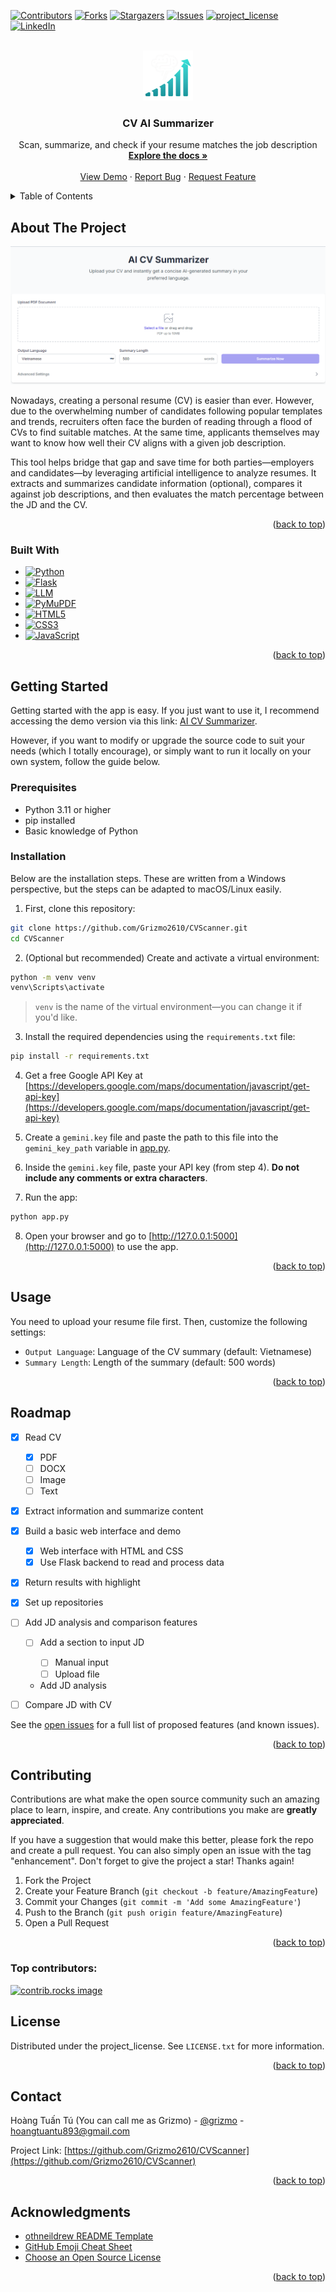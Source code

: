 <!-- Improved compatibility of back to top link: See: https://github.com/othneildrew/Best-README-Template/pull/73 -->

<a id="readme-top"></a>

<!-- PROJECT SHIELDS -->

[![Contributors][contributors-shield]][contributors-url]
[![Forks][forks-shield]][forks-url]
[![Stargazers][stars-shield]][stars-url]
[![Issues][issues-shield]][issues-url]
[![project\_license][license-shield]][license-url]
[![LinkedIn][linkedin-shield]][linkedin-url]

<!-- PROJECT LOGO -->

<br />
<div align="center">
  <a href="https://github.com/Grizmo2610/CVScanner">
    <img src="static/images/logo.png" alt="Logo" width="80" height="80">
  </a>

<h3 align="center">CV AI Summarizer</h3>

  <p align="center">
    Scan, summarize, and check if your resume matches the job description
    <br />
    <a href="https://github.com/Grizmo2610/CVScanner"><strong>Explore the docs »</strong></a>
    <br />
    <br />
    <a href="https://cv-ai-summarizer.onrender.com/">View Demo</a>
    &middot;
    <a href="https://github.com/Grizmo2610/CVScanner/issues/new?labels=bug&template=bug-report---.md">Report Bug</a>
    &middot;
    <a href="https://github.com/Grizmo2610/CVScanner/issues/new?labels=enhancement&template=feature-request---.md">Request Feature</a>
  </p>
</div>

<!-- TABLE OF CONTENTS -->

<details>
  <summary>Table of Contents</summary>
  <ol>
    <li>
      <a href="#about-the-project">About The Project</a>
      <ul>
        <li><a href="#built-with">Built With</a></li>
      </ul>
    </li>
    <li>
      <a href="#getting-started">Getting Started</a>
      <ul>
        <li><a href="#prerequisites">Prerequisites</a></li>
        <li><a href="#installation">Installation</a></li>
      </ul>
    </li>
    <li><a href="#usage">Usage</a></li>
    <li><a href="#roadmap">Roadmap</a></li>
    <li><a href="#contributing">Contributing</a></li>
    <li><a href="#license">License</a></li>
    <li><a href="#contact">Contact</a></li>
    <li><a href="#acknowledgments">Acknowledgments</a></li>
  </ol>
</details>

<!-- ABOUT THE PROJECT -->

## About The Project

![Product-Screenshot](static/images/product-screenshot.png)

Nowadays, creating a personal resume (CV) is easier than ever. However, due to the overwhelming number of candidates following popular templates and trends, recruiters often face the burden of reading through a flood of CVs to find suitable matches. At the same time, applicants themselves may want to know how well their CV aligns with a given job description.

This tool helps bridge that gap and save time for both parties—employers and candidates—by leveraging artificial intelligence to analyze resumes. It extracts and summarizes candidate information (optional), compares it against job descriptions, and then evaluates the match percentage between the JD and the CV.

<p align="right">(<a href="#readme-top">back to top</a>)</p>

### Built With

* [![Python](https://img.shields.io/badge/Python-3670A0?style=for-the-badge\&logo=python\&logoColor=ffdd54)](https://www.python.org/)
* [![Flask](https://img.shields.io/badge/Flask-000000?style=for-the-badge\&logo=flask\&logoColor=white)](https://flask.palletsprojects.com/)
* [![LLM](https://img.shields.io/badge/LLM-Large%20Language%20Model-blueviolet?style=for-the-badge)](https://en.wikipedia.org/wiki/Large_language_model)
* [![PyMuPDF](https://img.shields.io/badge/PyMuPDF-PDF%20Parser%20%26%20Renderer-green?style=for-the-badge)](https://pymupdf.readthedocs.io/)
* [![HTML5](https://img.shields.io/badge/HTML5-E34F26?style=for-the-badge\&logo=html5\&logoColor=white)](https://developer.mozilla.org/en-US/docs/Web/HTML)
* [![CSS3](https://img.shields.io/badge/CSS3-1572B6?style=for-the-badge\&logo=css3\&logoColor=white)](https://developer.mozilla.org/en-US/docs/Web/CSS)
* [![JavaScript](https://img.shields.io/badge/JavaScript-F7DF1E?style=for-the-badge\&logo=javascript\&logoColor=black)](https://developer.mozilla.org/en-US/docs/Web/JavaScript)

<p align="right">(<a href="#readme-top">back to top</a>)</p>

<!-- GETTING STARTED -->

## Getting Started

Getting started with the app is easy. If you just want to use it, I recommend accessing the demo version via this link: [AI CV Summarizer](https://cv-ai-summarizer.onrender.com/).

However, if you want to modify or upgrade the source code to suit your needs (which I totally encourage), or simply want to run it locally on your own system, follow the guide below.

### Prerequisites

* Python 3.11 or higher
* pip installed
* Basic knowledge of Python

### Installation

Below are the installation steps. These are written from a Windows perspective, but the steps can be adapted to macOS/Linux easily.

1. First, clone this repository:

```bash
git clone https://github.com/Grizmo2610/CVScanner.git
cd CVScanner
```

2. (Optional but recommended) Create and activate a virtual environment:

```bash
python -m venv venv
venv\Scripts\activate
```

> `venv` is the name of the virtual environment—you can change it if you'd like.

3. Install the required dependencies using the `requirements.txt` file:

```bash
pip install -r requirements.txt
```

4. Get a free Google API Key at [https://developers.google.com/maps/documentation/javascript/get-api-key](https://developers.google.com/maps/documentation/javascript/get-api-key)

5. Create a `gemini.key` file and paste the path to this file into the `gemini_key_path` variable in [app.py](app.py).

6. Inside the `gemini.key` file, paste your API key (from step 4). **Do not include any comments or extra characters**.

7. Run the app:

```bash
python app.py
```

8. Open your browser and go to [http://127.0.0.1:5000](http://127.0.0.1:5000) to use the app.

<p align="right">(<a href="#readme-top">back to top</a>)</p>

<!-- USAGE EXAMPLES -->

## Usage

You need to upload your resume file first. Then, customize the following settings:

* `Output Language`: Language of the CV summary (default: Vietnamese)
* `Summary Length`: Length of the summary (default: 500 words)

<p align="right">(<a href="#readme-top">back to top</a>)</p>

<!-- ROADMAP -->
## Roadmap

* [x] Read CV

  * [x] PDF
  * [ ] DOCX
  * [ ] Image
  * [ ] Text
* [x] Extract information and summarize content
* [x] Build a basic web interface and demo

  * [x] Web interface with HTML and CSS
  * [x] Use Flask backend to read and process data
* [x] Return results with highlight
* [x] Set up repositories
* [ ] Add JD analysis and comparison features

  * [ ] Add a section to input JD

    * [ ] Manual input
    * [ ] Upload file
  * Add JD analysis
* [ ] Compare JD with CV


See the [open issues](https://github.com/Grizmo2610/CVScanner/issues) for a full list of proposed features (and known issues).

<p align="right">(<a href="#readme-top">back to top</a>)</p>



<!-- CONTRIBUTING -->
## Contributing

Contributions are what make the open source community such an amazing place to learn, inspire, and create. Any contributions you make are **greatly appreciated**.

If you have a suggestion that would make this better, please fork the repo and create a pull request. You can also simply open an issue with the tag "enhancement".
Don't forget to give the project a star! Thanks again!

1. Fork the Project
2. Create your Feature Branch (`git checkout -b feature/AmazingFeature`)
3. Commit your Changes (`git commit -m 'Add some AmazingFeature'`)
4. Push to the Branch (`git push origin feature/AmazingFeature`)
5. Open a Pull Request

<p align="right">(<a href="#readme-top">back to top</a>)</p>

### Top contributors:

<a href="https://github.com/Grizmo2610/CVScanner/graphs/contributors">
  <img src="https://contrib.rocks/image?repo=Grizmo2610/CVScanner" alt="contrib.rocks image" />
</a>



<!-- LICENSE -->
## License

Distributed under the project_license. See `LICENSE.txt` for more information.

<p align="right">(<a href="#readme-top">back to top</a>)</p>



<!-- CONTACT -->
## Contact

Hoàng Tuấn Tú (You can call me as Grizmo) - [@grizmo](https://www.linkedin.com/in/grizmo/) - hoangtuantu893@gmail.com

Project Link: [https://github.com/Grizmo2610/CVScanner](https://github.com/Grizmo2610/CVScanner)

<p align="right">(<a href="#readme-top">back to top</a>)</p>



<!-- ACKNOWLEDGMENTS -->
## Acknowledgments
* [othneildrew README Template](https://github.com/othneildrew/Best-README-Template)
* [GitHub Emoji Cheat Sheet](https://www.webpagefx.com/tools/emoji-cheat-sheet)
* [Choose an Open Source License](https://choosealicense.com)

<p align="right">(<a href="#readme-top">back to top</a>)</p>



<!-- MARKDOWN LINKS & IMAGES -->
<!-- https://www.markdownguide.org/basic-syntax/#reference-style-links -->
[contributors-shield]: https://img.shields.io/github/contributors/Grizmo2610/CVScanner.svg?style=for-the-badge
[contributors-url]: https://github.com/Grizmo2610/CVScanner/graphs/contributors
[forks-shield]: https://img.shields.io/github/forks/Grizmo2610/CVScanner.svg?style=for-the-badge
[forks-url]: https://github.com/Grizmo2610/CVScanner/network/members
[stars-shield]: https://img.shields.io/github/stars/Grizmo2610/CVScanner.svg?style=for-the-badge
[stars-url]: https://github.com/Grizmo2610/CVScanner/stargazers
[issues-shield]: https://img.shields.io/github/issues/Grizmo2610/CVScanner.svg?style=for-the-badge
[issues-url]: https://github.com/Grizmo2610/CVScanner/issues
[license-shield]: https://img.shields.io/github/license/Grizmo2610/CVScanner.svg?style=for-the-badge
[license-url]: https://github.com/Grizmo2610/CVScanner/blob/master/LICENSE.txt
[linkedin-shield]: https://img.shields.io/badge/-LinkedIn-black.svg?style=for-the-badge&logo=linkedin&colorB=555
[linkedin-url]: https://linkedin.com/in/grizmo
[product-screenshot]: images/screenshot.png
[Next.js]: https://img.shields.io/badge/next.js-000000?style=for-the-badge&logo=nextdotjs&logoColor=white
[Next-url]: https://nextjs.org/
[React.js]: https://img.shields.io/badge/React-20232A?style=for-the-badge&logo=react&logoColor=61DAFB
[React-url]: https://reactjs.org/
[Vue.js]: https://img.shields.io/badge/Vue.js-35495E?style=for-the-badge&logo=vuedotjs&logoColor=4FC08D
[Vue-url]: https://vuejs.org/
[Angular.io]: https://img.shields.io/badge/Angular-DD0031?style=for-the-badge&logo=angular&logoColor=white
[Angular-url]: https://angular.io/
[Svelte.dev]: https://img.shields.io/badge/Svelte-4A4A55?style=for-the-badge&logo=svelte&logoColor=FF3E00
[Svelte-url]: https://svelte.dev/
[Laravel.com]: https://img.shields.io/badge/Laravel-FF2D20?style=for-the-badge&logo=laravel&logoColor=white
[Laravel-url]: https://laravel.com
[Bootstrap.com]: https://img.shields.io/badge/Bootstrap-563D7C?style=for-the-badge&logo=bootstrap&logoColor=white
[Bootstrap-url]: https://getbootstrap.com
[JQuery.com]: https://img.shields.io/badge/jQuery-0769AD?style=for-the-badge&logo=jquery&logoColor=white
[JQuery-url]: https://jquery.com 